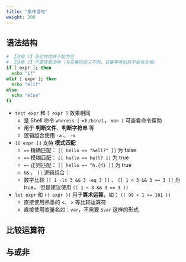 ```yaml
---
title: "条件语句"
weight: 200
---
```




## 语法结构

```bash
# 【注意 1】语句块内并不能为空
# 【注意 2】不要吝啬空格（与变量的定义不同，变量等号前后不能有空格）
if [ expr ]; then
  echo "if"
elif [ expr ]; then
  echo "elif"
else
  echo "else"
fi
```

- `test expr` 和 `[ expr ]` 效果相同
  - 是 Shell 命令 `whereis [` =》 `/bin/[`， `man [` 可查看命令帮助
  - 用于 **判断文件**、**判断字符串** 等
  - 逻辑组合使用 `-a` 、 `-o` 
- `[[ expr ]]` 支持 **模式匹配**
  - `==` 精确匹配： `[[ hello == "hell?" ]]` 为 false 
  - `==` 模糊匹配： `[[ hello == hell? ]]` 为 true 
  - `=~` 正则匹配： `[[ hello =~ ^h.{4} ]]` 为 true 
  -  `&&` 、 `||` 逻辑组合： 
  - 数字比较 `[[ 1 -lt 3 && 3 -eq 3 ]]` 、 `[[ 1 < 3 && 3 == 3 ]]` 为 true， 但是建议使用 `(( 1 < 3 && 3 == 3 ))`
- `let expr` 和 `(( expr ))` 用于**算术运算**，如： `(( 99 + 1 <= 101 ))`
  - 直接使用熟悉的 `<`、 `>` 等比较运算符
  - 直接使用变量名如：`var`，不需要 `$var` 这样的形式



## 比较运算符









## 与或非

```bash

```

